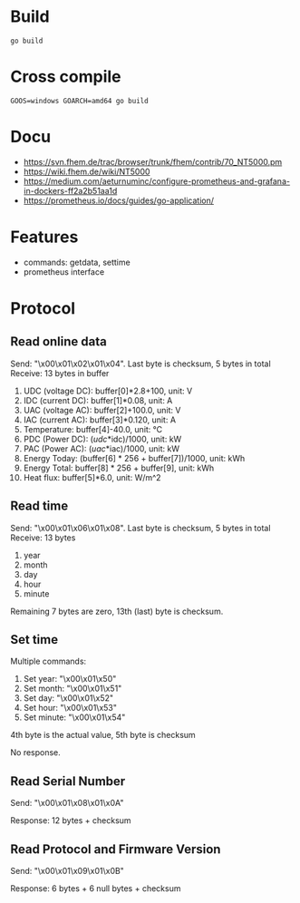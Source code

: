 
# Build

    go build

# Cross compile

    GOOS=windows GOARCH=amd64 go build

# Docu
* https://svn.fhem.de/trac/browser/trunk/fhem/contrib/70_NT5000.pm
* https://wiki.fhem.de/wiki/NT5000
* https://medium.com/aeturnuminc/configure-prometheus-and-grafana-in-dockers-ff2a2b51aa1d
* https://prometheus.io/docs/guides/go-application/

# Features
* commands: getdata, settime
* prometheus interface

# Protocol
## Read online data

Send: "\x00\x01\x02\x01\x04". Last byte is checksum, 5 bytes in total
Receive: 13 bytes in buffer

1. UDC (voltage DC): buffer[0]*2.8+100, unit: V
2. IDC (current DC): buffer[1]*0.08, unit: A
3. UAC (voltage AC): buffer[2]+100.0, unit: V
4. IAC (current AC): buffer[3]*0.120, unit: A
5. Temperature: buffer[4]-40.0, unit: °C
6. PDC (Power DC): ($udc*$idc)/1000, unit: kW
7. PAC (Power AC): ($uac*$iac)/1000, unit: kW
8. Energy Today: (buffer[6] * 256 + buffer[7])/1000, unit: kWh
9. Energy Total: buffer[8] * 256 + buffer[9], unit: kWh
10. Heat flux: buffer[5]*6.0, unit: W/m^2

## Read time

Send: "\x00\x01\x06\x01\x08". Last byte is checksum, 5 bytes in total
Receive: 13 bytes

1. year
2. month
3. day
4. hour
5. minute

Remaining 7 bytes are zero, 13th (last) byte is checksum.

## Set time

Multiple commands:
1. Set year: "\x00\x01\x50"
2. Set month: "\x00\x01\x51"
3. Set day: "\x00\x01\x52"
4. Set hour: "\x00\x01\x53"
5. Set minute: "\x00\x01\x54"

4th byte is the actual value, 5th byte is checksum

No response.

## Read Serial Number

Send: "\x00\x01\x08\x01\x0A"

Response: 12 bytes + checksum

## Read Protocol and Firmware Version

Send: "\x00\x01\x09\x01\x0B"

Response: 6 bytes + 6 null bytes + checksum
